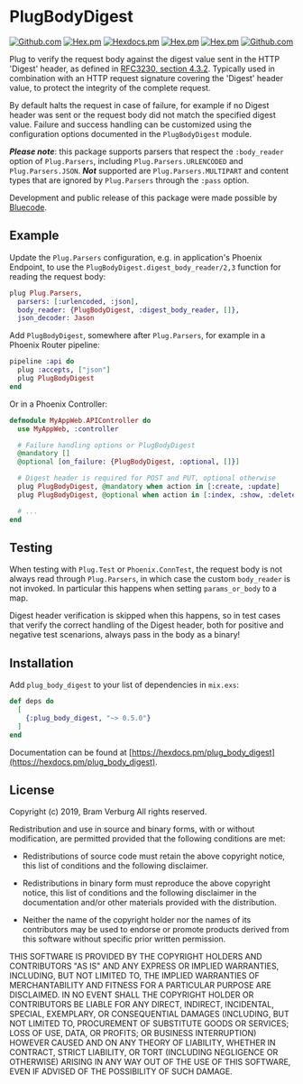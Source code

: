 # PlugBodyDigest

[![Github.com](https://github.com/voltone/plug_body_digest/workflows/CI/badge.svg)](https://github.com/voltone/plug_body_digest/actions)
[![Hex.pm](https://img.shields.io/hexpm/v/plug_body_digest.svg)](https://hex.pm/packages/plug_body_digest)
[![Hexdocs.pm](https://img.shields.io/badge/hex-docs-lightgreen.svg)](https://hexdocs.pm/plug_body_digest/)
[![Hex.pm](https://img.shields.io/hexpm/dt/plug_body_digest.svg)](https://hex.pm/packages/plug_body_digest)
[![Hex.pm](https://img.shields.io/hexpm/l/plug_body_digest.svg)](https://hex.pm/packages/plug_body_digest)
[![Github.com](https://img.shields.io/github/last-commit/voltone/plug_body_digest.svg)](https://github.com/voltone/plug_body_digest/commits/master)

Plug to verify the request body against the digest value sent in the HTTP
'Digest' header, as defined in [RFC3230, section 4.3.2](https://tools.ietf.org/html/rfc3230#section-4.3.2).
Typically used in combination with an HTTP request signature covering the
'Digest' header value, to protect the integrity of the complete request.

By default halts the request in case of failure, for example if no Digest
header was sent or the request body did not match the specified digest value.
Failure and success handling can be customized using the configuration options
documented in the `PlugBodyDigest` module.

***Please note***: this package supports parsers that respect the
`:body_reader` option of `Plug.Parsers`, including `Plug.Parsers.URLENCODED`
and `Plug.Parsers.JSON`. ***Not*** supported are `Plug.Parsers.MULTIPART` and
content types that are ignored by `Plug.Parsers` through the `:pass` option.

Development and public release of this package were made possible by
[Bluecode](https://bluecode.com/).

## Example

Update the `Plug.Parsers` configuration, e.g. in application's Phoenix
Endpoint, to use the `PlugBodyDigest.digest_body_reader/2,3` function for
reading the request body:

```elixir
plug Plug.Parsers,
  parsers: [:urlencoded, :json],
  body_reader: {PlugBodyDigest, :digest_body_reader, []},
  json_decoder: Jason
```

Add `PlugBodyDigest`, somewhere after `Plug.Parsers`, for example in a
Phoenix Router pipeline:

```elixir
pipeline :api do
  plug :accepts, ["json"]
  plug PlugBodyDigest
end
```

Or in a Phoenix Controller:

```elixir
defmodule MyAppWeb.APIController do
  use MyAppWeb, :controller

  # Failure handling options or PlugBodyDigest
  @mandatory []
  @optional [on_failure: {PlugBodyDigest, :optional, []}]

  # Digest header is required for POST and PUT, optional otherwise
  plug PlugBodyDigest, @mandatory when action in [:create, :update]
  plug PlugBodyDigest, @optional when action in [:index, :show, :delete]

  # ...
end
```

## Testing

When testing with `Plug.Test` or `Phoenix.ConnTest`, the request body is not
always read through `Plug.Parsers`, in which case the custom `body_reader` is
not invoked. In particular this happens when setting `params_or_body` to a
map.

Digest header verification is skipped when this happens, so in test cases that
verify the correct handling of the Digest header, both for positive and
negative test scenarions, always pass in the body as a binary!

## Installation

Add `plug_body_digest` to your list of dependencies in `mix.exs`:

```elixir
def deps do
  [
    {:plug_body_digest, "~> 0.5.0"}
  ]
end
```

Documentation can be found at [https://hexdocs.pm/plug_body_digest](https://hexdocs.pm/plug_body_digest).

## License

Copyright (c) 2019, Bram Verburg
All rights reserved.

Redistribution and use in source and binary forms, with or without
modification, are permitted provided that the following conditions are met:

* Redistributions of source code must retain the above copyright notice, this
  list of conditions and the following disclaimer.

* Redistributions in binary form must reproduce the above copyright notice,
  this list of conditions and the following disclaimer in the documentation
  and/or other materials provided with the distribution.

* Neither the name of the copyright holder nor the names of its contributors
  may be used to endorse or promote products derived from this software
  without specific prior written permission.

THIS SOFTWARE IS PROVIDED BY THE COPYRIGHT HOLDERS AND CONTRIBUTORS "AS IS"
AND ANY EXPRESS OR IMPLIED WARRANTIES, INCLUDING, BUT NOT LIMITED TO, THE
IMPLIED WARRANTIES OF MERCHANTABILITY AND FITNESS FOR A PARTICULAR PURPOSE ARE
DISCLAIMED. IN NO EVENT SHALL THE COPYRIGHT HOLDER OR CONTRIBUTORS BE LIABLE
FOR ANY DIRECT, INDIRECT, INCIDENTAL, SPECIAL, EXEMPLARY, OR CONSEQUENTIAL
DAMAGES (INCLUDING, BUT NOT LIMITED TO, PROCUREMENT OF SUBSTITUTE GOODS OR
SERVICES; LOSS OF USE, DATA, OR PROFITS; OR BUSINESS INTERRUPTION) HOWEVER
CAUSED AND ON ANY THEORY OF LIABILITY, WHETHER IN CONTRACT, STRICT LIABILITY,
OR TORT (INCLUDING NEGLIGENCE OR OTHERWISE) ARISING IN ANY WAY OUT OF THE USE
OF THIS SOFTWARE, EVEN IF ADVISED OF THE POSSIBILITY OF SUCH DAMAGE.
